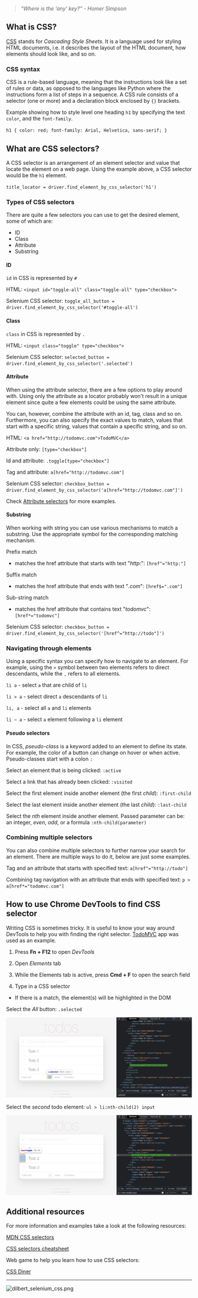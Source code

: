 > *“Where is the ‘any’ key?” - Homer Simpson*


## What is CSS?
[CSS](https://developer.mozilla.org/en-US/docs/Learn/CSS/First_steps/What_is_CSS) stands for _Cascading Style Sheets_. It is a language used for styling HTML documents, i.e. it describes the layout of the HTML document, how elements should look like, and so on.


### CSS syntax

CSS is a rule-based language, meaning that the instructions look like a set of rules or data, as opposed to the languages like Python where the instructions form a list of steps in a sequence.
A CSS rule consists of a selector (one or more) and a declaration block enclosed by `{}` brackets.

Example showing how to style level one heading `h1` by specifying the text `color`, and the `font-family`.

`
h1 {
    color: red;
    font-family: Arial, Helvetica, sans-serif;
}
`

## What are CSS selectors?

A CSS selector is an arrangement of an element selector and value that locate the element on a web page. 
Using the example above, a CSS selector would be the `h1` element. 

`title_locator = driver.find_element_by_css_selector('h1')`


### Types of CSS selectors

There are quite a few selectors you can use to get the desired element, some of which are:

- ID
- Class
- Attribute
- Substring


#### ID

`id` in CSS is represented by `#`

HTML: `<input id="toggle-all" class="toggle-all" type="checkbox">`


Selenium CSS selector: `toggle_all_button = driver.find_element_by_css_selector('#toggle-all')`


#### Class

`class` in CSS is represented by `.`

HTML: `<input class="toggle" type="checkbox">`

Selenium CSS selector: `selected_button = driver.find_element_by_css_selector('.selected')`


#### Attribute

When using the attribute selector, there are a few options to play around with.
Using only the attribute as a locator probably won't result in a unique element since quite a few elements could be using the same attribute.

You can, however, combine the attribute with an  id, tag, class and so on. 
Furthermore, you can also specify the exact values to match, values that start with a specific string, values that contain a specific string, and so on.

HTML: `<a href="http://todomvc.com">TodoMVC</a>`

Attribute only: `[type="checkbox"]`

Id and attribute: `.toggle[type="checkbox"]`

Tag and attribute: `a[href="http://todomvc.com"]`

Selenium CSS selector: `checkbox_button = driver.find_element_by_css_selector('a[href="http://todomvc.com"]')`


Check [Attribute selectors](https://developer.mozilla.org/en-US/docs/Web/CSS/Attribute_selectors) for more examples.

#### Substring

When working with string you can use various mechanisms to match a substring.
Use the appropriate symbol for the corresponding matching mechanism.

Prefix match
- matches the href attribute that starts with text "_http:_": `[href^="http:"]`

Suffix match
- matches the href attribute that ends with text "_.com_": `[href$=".com"]`

Sub-string match
- matches the href attribute that contains text "_todomvc_": `[href*="todomvc"]`

Selenium CSS selector: `checkbox_button = driver.find_element_by_css_selector('[href^="http://todo"]')`

### Navigating through elements

Using a specific syntax you can specify how to navigate to an element.
For example, using the `>` symbol between two elements refers to direct descendants, while the `,` refers to all elements.

`li a` - select `a` that are child of `li`

`li > a` - select direct `a` descendants of `li`

`li, a` - select all `a` and `li` elements

`li ~ a` - select `a` element following a `li` element 

#### Pseudo selectors

In CSS, _pseudo-class_ is a keyword added to an element to define its state. For example, the color of a button can change on hover or when active. 
Pseudo-classes start with a colon `:`

Select an element that is being clicked: `:active`

Select a link that has already been clicked: `:visited`

Select the first element inside another element (the first _child_): `:first-child`

Select the last element inside another element (the last _child_): `:last-child`

Select the _nth_ element inside another element. Passed parameter can be: an integer, _even_, _odd_, or a formula `:nth-child(parameter)` 


### Combining multiple selectors

You can also combine multiple selectors to further narrow your search for an element.
There are multiple ways to do it, below are just some examples.

Tag and an attribute that starts with specified text: `a[href^="http://todo"]`

Combining tag navigation with an attribute that ends with specified text: `p > a[href*="todomvc.com"]`


## How to use Chrome DevTools to find CSS selector

Writing CSS is sometimes tricky. It is useful to know your way around DevTools to help you with finding the right selector. 
[TodoMVC](https://todomvc.com/examples/vanillajs/) app was used as an example.

1. Press **Fn + F12** to open _DevTools_

2. Open _Elements_ tab

3. While the Elements tab is active, press **Cmd + F** to open the search field

4. Type in a CSS selector 
 - If there is a match, the element(s) will be highlighted in the DOM
 
Select the _All_ button: `.selected`

![selenium_locators_CSS_devtools_1.png](/img/selenium_locators_css_devtools_1.png)

Select the _second_ todo element: `ul > li:nth-child(2) input`

![selenium_locators_CSS_devtools_2.png](/img/selenium_locators_css_devtools_2.png)



## Additional resources

For more information and examples take a look at the following resources:

[MDN CSS selectors](https://developer.mozilla.org/en-US/docs/Learn/CSS/Building_blocks/Selectors)

[CSS selectors cheatsheet](https://dev.to/dawnind/css3-selectors-cheat-sheet-6dk)

Web game to help you learn how to use CSS selectors:

[CSS Diner](https://flukeout.github.io/)

---


![dilbert_selenium_css.png](/img/dilbert_selenium_css.png)
